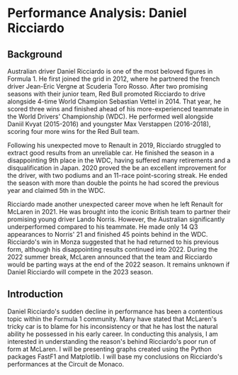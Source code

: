 # Performance Analysis: Daniel Ricciardo 


## Background

Australian driver Daniel Ricciardo is one of the most beloved figures in Formula 1. He first joined the grid in 2012, where he partnered the french driver Jean-Eric Vergne at Scuderia Toro Rosso. After two promising seasons with their junior team, Red Bull promoted Ricciardo to drive alongside 4-time World Champion Sebastian Vettel in 2014. That year, he scored three wins and finished ahead of his more-experienced teammate in the World Drivers' Championship (WDC). He performed well alongside Daniil Kvyat (2015-2016) and youngster Max Verstappen (2016-2018), scoring four more wins for the Red Bull team.

Following his unexpected move to Renault in 2019, Ricciardo struggled to extract good results from an unreliable car. He finished the season in a disappointing 9th place in the WDC, having suffered many retirements and a disqualification in Japan. 2020 proved the be an excellent improvement for the driver, with two podiums and an 11-race point-scoring streak. He ended the season with more than double the points he had scored the previous year and claimed 5th in the WDC.

Ricciardo made another unexpected career move when he left Renault for McLaren in 2021. He was brought into the iconic British team to partner their promising young driver Lando Norris. However, the Australian significantly underperformed compared to his teammate. He made only 14 Q3 appearances to Norris' 21 and finished 45 points behind in the WDC. Ricciardo's win in Monza suggested that he had returned to his previous form, although his disappointing results continued into 2022. During the 2022 summer break, McLaren announced that the team and Ricciardo would be parting ways at the end of the 2022 season. It remains unknown if Daniel Ricciardo will compete in the 2023 season.


## Introduction

Daniel Ricciardo's sudden decline in performance has been a contentious topic within the Formula 1 community. Many have stated that McLaren's tricky car is to blame for his inconsistency or that he has lost the natural ability he possessed in his early career. In conducting this analysis, I am interested in understanding the reason's behind Ricciardo's poor run of form at McLaren. I will be presenting graphs created using the Python packages FastF1 and Matplotlib. I will base my conclusions on Ricciardo's performances at the Circuit de Monaco.
